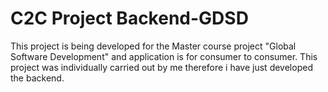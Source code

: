 # C2C Project Backend-GDSD
This project is being developed for the Master course project "Global Software Development" and application is for consumer to consumer. This project was individually carried out by me therefore i have just developed the backend.

